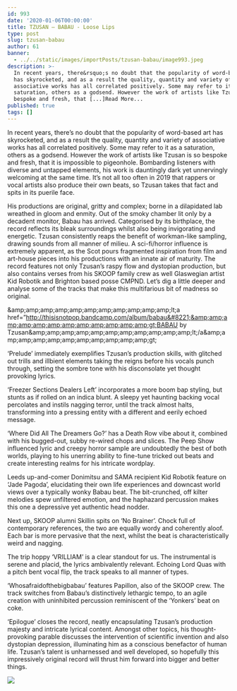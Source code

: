 ```yaml
---
id: 993
date: '2020-01-06T00:00:00'
title: TZUSAN – BABAU - Loose Lips
type: post
slug: tzusan-babau
author: 61
banner:
  - ../../static/images/importPosts/tzusan-babau/image993.jpeg
description: >-
  In recent years, there&rsquo;s no doubt that the popularity of word-based art
  has skyrocketed, and as a result the quality, quantity and variety of
  associative works has all correlated positively. Some may refer to it as a
  saturation, others as a godsend. However the work of artists like Tzusan is so
  bespoke and fresh, that [...]Read More...
published: true
tags: []
---
```

In recent years, there’s no doubt that the popularity of word-based art has skyrocketed, and as a result the quality, quantity and variety of associative works has all correlated positively. Some may refer to it as a saturation, others as a godsend. However the work of artists like Tzusan is so bespoke and fresh, that it is impossible to pigeonhole. Bombarding listeners with diverse and untapped elements, his work is dauntingly dark yet unnervingly welcoming at the same time. It’s not all too often in 2019 that rappers or vocal artists also produce their own beats, so Tzusan takes that fact and spits in its puerile face. 

His productions are original, gritty and complex; borne in a dilapidated lab wreathed in gloom and enmity. Out of the smoky chamber lit only by a decadent monitor, Babau has arrived. Categorised by its birthplace, the record reflects its bleak surroundings whilst also being invigorating and energetic. Tzusan consistently reaps the benefit of workman-like sampling, drawing sounds from all manner of milieu. A sci-fi/horror influence is extremely apparent, as the Scot pours fragmented inspiration from film and art-house pieces into his productions with an innate air of maturity. The record features not only Tzusan’s raspy flow and dystopian production, but also contains verses from his SKOOP family crew as well Glaswegian artist Kid Robotik and Brighton based posse CMPND. Let’s dig a little deeper and analyse some of the tracks that make this multifarious bit of madness so original.

&amp;amp;amp;amp;amp;amp;amp;amp;amp;amp;amp;amp;lt;a href=&#8221;http://thisisnotpop.bandcamp.com/album/babau&#8221;&amp;amp;amp;amp;amp;amp;amp;amp;amp;amp;amp;amp;gt;BABAU by Tzusan&amp;amp;amp;amp;amp;amp;amp;amp;amp;amp;amp;amp;lt;/a&amp;amp;amp;amp;amp;amp;amp;amp;amp;amp;amp;amp;gt;

‘Prelude’ immediately exemplifies Tzusan’s production skills, with glitched out trills and illbient elements taking the reigns before his vocals punch through, setting the sombre tone with his disconsolate yet thought provoking lyrics.

‘Freezer Sections Dealers Left’ incorporates a more boom bap styling, but stunts as if rolled on an indica blunt. A sleepy yet haunting backing vocal percolates and instils nagging terror, until the track almost halts, transforming into a pressing entity with a different and eerily echoed message.

‘Where Did All The Dreamers Go?’ has a Death Row vibe about it, combined with his bugged-out, subby re-wired chops and slices. The Peep Show influenced lyric and creepy horror sample are undoubtedly the best of both worlds, playing to his unerring ability to fine-tune tricked out beats and create interesting realms for his intricate wordplay.

Leeds up-and-comer Donimitsu and SAMA recipient Kid Robotik feature on ‘Jade Pagoda’, elucidating their own life experiences and downcast world views over a typically wonky Babau beat. The bit-crunched, off kilter melodies spew unfiltered emotion, and the haphazard percussion makes this one a depressive yet authentic head nodder.

Next up, SKOOP alumni Skillin spits on ‘No Brainer’. Chock full of contemporary references, the two are equally wordy and coherently aloof. Each bar is more pervasive that the next, whilst the beat is characteristically weird and nagging.

The trip hoppy ‘VRILLIAM’ is a clear standout for us. The instrumental is serene and placid, the lyrics ambivalently relevant. Echoing Lord Quas with a pitch bent vocal flip, the track speaks to all manner of types.

‘Whosafraidofthebigbabau’ features Papillon, also of the SKOOP crew. The track switches from Babau’s distinctively lethargic tempo, to an agile creation with uninhibited percussion reminiscent of the ‘Yonkers’ beat on coke.

‘Epilogue’ closes the record, neatly encapsulating Tzusan’s production majesty and intricate lyrical content. Amongst other topics, his thought-provoking parable discusses the intervention of scientific invention and also dystopian depression, illuminating him as a conscious benefactor of human life. Tzusan’s talent is unharnessed and well developed, so hopefully this impressively original record will thrust him forward into bigger and better things.

![](/wp-content/uploads/live/img/wysiwyg/5e138221d896b.jpg)